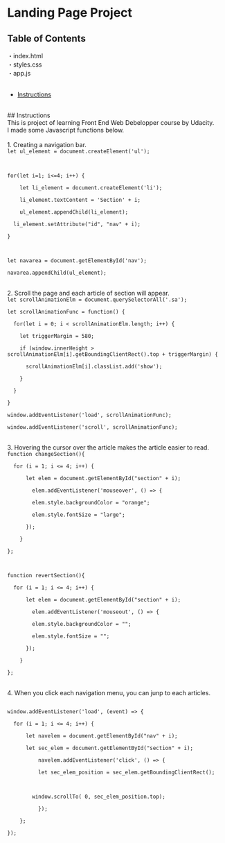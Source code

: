 # Landing Page Project

## Table of Contents
・index.html<br>
・styles.css<br>
・app.js<br>
<br>
* [Instructions](#instructions)<br>
<br>
## Instructions<br>
This is project of learning Front End Web Debelopper course by Udacity.<br>
I made some Javascript functions below.<br>
<br>
1. Creating a navigation bar.<br>
 <code>let ul_element = document.createElement('ul');<br>
<br>
for(let i=1; i<=4; i++) {<br>
	let li_element = document.createElement('li');<br>
	li_element.textContent = 'Section' + i;<br>
	ul_element.appendChild(li_element);<br>
  li_element.setAttribute("id", "nav" + i);<br>
}<br>
<br>
let navarea = document.getElementById('nav');<br>
navarea.appendChild(ul_element);<br>
</code><br>
2. Scroll the page and each article of section will appear.<br>
<code>let scrollAnimationElm = document.querySelectorAll('.sa');<br>
let scrollAnimationFunc = function() {<br>
  for(let i = 0; i < scrollAnimationElm.length; i++) {<br>
    let triggerMargin = 580;<br>
    if (window.innerHeight > scrollAnimationElm[i].getBoundingClientRect().top + triggerMargin) {<br>
      scrollAnimationElm[i].classList.add('show');<br>
    }<br>
  }<br>
}<br>
window.addEventListener('load', scrollAnimationFunc);<br>
window.addEventListener('scroll', scrollAnimationFunc);<br>
</code><br>
3. Hovering the cursor over the article makes the article easier to read.<br>
<code>function changeSection(){<br>
  for (i = 1; i <= 4; i++) {<br>
      let elem = document.getElementById("section" + i);<br>
        elem.addEventListener('mouseover', () => {<br>
        elem.style.backgroundColor = "orange";<br>
        elem.style.fontSize = "large";<br>
      });<br>
    }<br>
};<br>
<br>
function revertSection(){<br>
  for (i = 1; i <= 4; i++) {<br>
      let elem = document.getElementById("section" + i);<br>
        elem.addEventListener('mouseout', () => {<br>
        elem.style.backgroundColor = "";<br>
        elem.style.fontSize = "";<br>
      });<br>
    }<br>
};<br>
</code><br>
4. When you click each navigation menu, you can junp to each articles.<br>
<code><br>
window.addEventListener('load', (event) => {<br>
  for (i = 1; i <= 4; i++) {<br>
      let navelem = document.getElementById("nav" + i);<br>
      let sec_elem = document.getElementById("section" + i);<br>
          navelem.addEventListener('click', () => {<br>
          let sec_elem_position = sec_elem.getBoundingClientRect();<br>
<br>
        window.scrollTo( 0, sec_elem_position.top);<br>
          });<br>
    };<br>
});<br>
</code>
